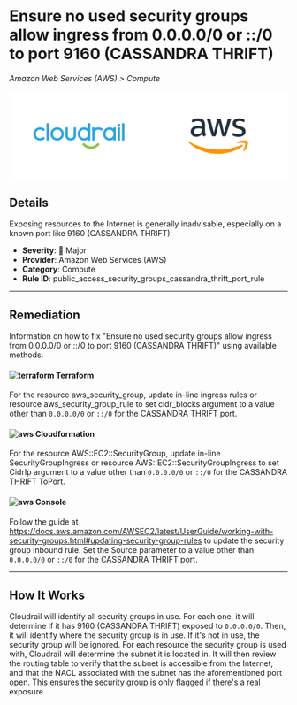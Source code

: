 # Ensure no used security groups allow ingress from 0.0.0.0/0 or ::/0 to port 9160 (CASSANDRA THRIFT)

*Amazon Web Services (AWS) > Compute*

![Cloudrail and Amazon Web Services (AWS) logos](../images/cloudrail_aws.png)

## Details
Exposing resources to the Internet is generally inadvisable, especially on a known port like 9160 (CASSANDRA THRIFT).

- **Severity**: 🔴 Major
- **Provider**: Amazon Web Services (AWS)
- **Category**: Compute
- **Rule ID**: public_access_security_groups_cassandra_thrift_port_rule

---

## Remediation
Information on how to fix "Ensure no used security groups allow ingress from 0.0.0.0/0 or ::/0 to port 9160 (CASSANDRA THRIFT)" using available methods.


####  <img src="../_media/emojis/terraform.png" alt="terraform" width="20"/>  Terraform
For the resource aws_security_group, update in-line ingress rules or resource aws_security_group_rule to set cidr_blocks argument to a value other than `0.0.0.0/0` or `::/0` for the CASSANDRA THRIFT port.








#### <img src="../_media/emojis/aws.png" alt="aws" width="20"/> Cloudformation
For the resource AWS::EC2::SecurityGroup, update in-line SecurityGroupIngress or resource AWS::EC2::SecurityGroupIngress to set CidrIp argument to a value other than `0.0.0.0/0` or `::/0` for the CASSANDRA THRIFT ToPort.



####  <img src="../_media/emojis/aws.png" alt="aws" width="20"/> Console
Follow the guide at <https://docs.aws.amazon.com/AWSEC2/latest/UserGuide/working-with-security-groups.html#updating-security-group-rules> to update the security group inbound rule. Set the Source parameter to a value other than `0.0.0.0/0` or `::/0` for the CASSANDRA THRIFT port.




---

## How It Works
Cloudrail will identify all security groups in use. For each one, it will determine if it has 9160 (CASSANDRA THRIFT) exposed to `0.0.0.0/0`. Then, it will identify where the security group is in use. If it's not in use, the security group will be ignored. For each resource the security group is used with, Cloudrail will determine the subnet it is located in. It will then review the routing table to verify that the subnet is accessible from the Internet, and that the NACL associated with the subnet has the aforementioned port open. This ensures the security group is only flagged if there's a real exposure.